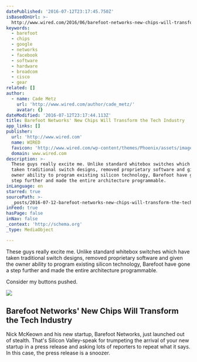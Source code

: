 ```yaml
---
datePublished: '2016-07-12T23:17:45.750Z'
isBasedOnUrl: >-
  http://www.wired.com/2016/06/barefoot-networks-new-chips-will-transform-tech-industry/
keywords:
  - barefoot
  - chips
  - google
  - networks
  - facebook
  - software
  - hardware
  - broadcom
  - cisco
  - gear
related: []
author:
  - name: Cade Metz
    url: 'http://www.wired.com/author/cade_metz/'
    avatar: {}
dateModified: '2016-07-12T23:17:44.113Z'
title: Barefoot Networks' New Chips Will Transform the Tech Industry
app_links: []
publisher:
  url: 'http://www.wired.com'
  name: WIRED
  favicon: 'http://www.wired.com/wp-content/themes/Phoenix/assets/images/favicon.ico'
  domain: www.wired.com
description: >-
  These guys really excite me. Unlike standard whitebox switches which have
  taken traditional switch designs, removed proprietary software and given the
  owner ability to program existing silicon technology, Barefoot have gone a
  step further and made the entire architecture programmable.
inLanguage: en
starred: true
sourcePath: >-
  _posts/2016-07-12-barefoot-networks-new-chips-will-transform-the-tech-industr.md
inFeed: true
hasPage: false
inNav: false
_context: 'http://schema.org'
_type: MediaObject

---
```

These guys really excite me. Unlike standard whitebox switches which have taken traditional switch designs, removed proprietary software and given the owner ability to program existing silicon technology, Barefoot have gone a step further and made the entire architecture programmable.

Consider my buttons pushed.

<article style=""><img src="https://s3-us-west-2.amazonaws.com/the-grid-img/p/bdf0fc77cb1fd926bf7aa6e775171f0dca9b8f6f.jpg" /><h1>Barefoot Networks' New Chips Will Transform the Tech Industry</h1><p>Nick McKeown and his new startup, Barefoot Networks, just launched out of stealth. That's Silicon Valley-speak for trumpeting the arrival of your new startup in a press release and asking lots of reporters to repeat what it says. In this case, the press release is a snoozer.</p></article>